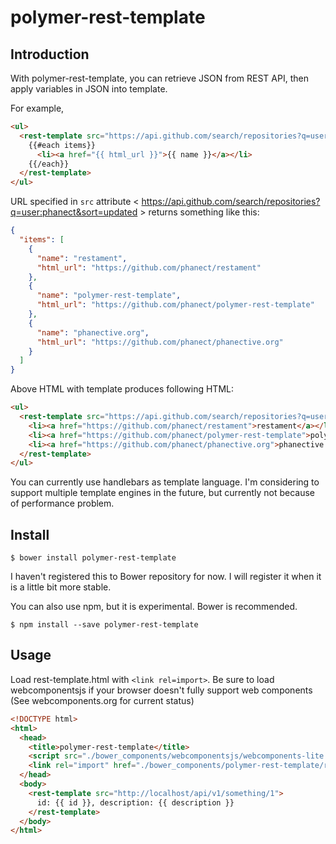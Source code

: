 polymer-rest-template
======================

Introduction
-------------
With polymer-rest-template, you can retrieve JSON from REST API, then apply variables in JSON into template.

For example,

```html
<ul>
  <rest-template src="https://api.github.com/search/repositories?q=user:phanect&sort=updated">
    {{#each items}}
      <li><a href="{{ html_url }}">{{ name }}</a></li>
    {{/each}}
  </rest-template>
</ul>
```

URL specified in `src` attribute < https://api.github.com/search/repositories?q=user:phanect&sort=updated > returns something like this:

```json
{
  "items": [
    {
      "name": "restament",
      "html_url": "https://github.com/phanect/restament"
    },
    {
      "name": "polymer-rest-template",
      "html_url": "https://github.com/phanect/polymer-rest-template"
    },
    {
      "name": "phanective.org",
      "html_url": "https://github.com/phanect/phanective.org"
    }
  ]
}
```

Above HTML with template produces following HTML:

```html
<ul>
  <rest-template src="https://api.github.com/search/repositories?q=user:phanect&sort=updated">
    <li><a href="https://github.com/phanect/restament">restament</a></li>
    <li><a href="https://github.com/phanect/polymer-rest-template">polymer-rest-template</a></li>
    <li><a href="https://github.com/phanect/phanective.org">phanective.org</a></li>
  </rest-template>
</ul>
```

You can currently use handlebars as template language.
I'm considering to support multiple template engines in the future, but currently not because of performance problem.

Install
--------

```shell
$ bower install polymer-rest-template
```

I haven't registered this to Bower repository for now.
I will register it when it is a little bit more stable.

You can also use npm, but it is experimental. Bower is recommended.

```shell
$ npm install --save polymer-rest-template
```

Usage
-----

Load rest-template.html with `<link rel=import>`.
Be sure to load webcomponentsjs if your browser doesn't fully support web components (See webcomponents.org for current status)

```html
<!DOCTYPE html>
<html>
  <head>
    <title>polymer-rest-template</title>
    <script src="./bower_components/webcomponentsjs/webcomponents-lite.js"></script>
    <link rel="import" href="./bower_components/polymer-rest-template/rest-template.html">
  </head>
  <body>
    <rest-template src="http://localhost/api/v1/something/1">
      id: {{ id }}, description: {{ description }}
    </rest-template>
  </body>
</html>
```
